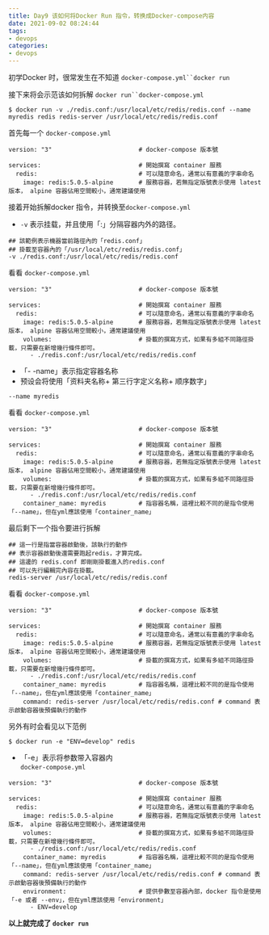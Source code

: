 ```yaml
---
title: Day9 该如何将Docker Run 指令，转换成Docker-compose内容
date: 2021-09-02 08:24:44
tags:
- devops
categories: 
- devops
---
```


初学Docker 时，很常发生在不知道 `docker-compose.yml``docker run`[](https://hub.docker.com/_/redis)

接下来将会示范该如何拆解 `docker run``docker-compose.yml`

<!--more-->



```
$ docker run -v ./redis.conf:/usr/local/etc/redis/redis.conf --name myredis redis redis-server /usr/local/etc/redis/redis.conf
```

首先每一个 `docker-compose.yml`

```
version: "3"                        # docker-compose 版本號

services:                           # 開始撰寫 container 服務
  redis:                            # 可以隨意命名，通常以有意義的字串命名
    image: redis:5.0.5-alpine       # 服務容器，若無指定版號表示使用 latest 版本， alpine 容器佔用空間較小，通常建議使用
```

接着开始拆解docker 指令，并转换至`docker-compose.yml`

-   `-v` 表示挂载，并且使用「:」分隔容器内外的路径。

```
## 該範例表示機器當前路徑內的「redis.conf」
## 掛載至容器內的「/usr/local/etc/redis/redis.conf」
-v ./redis.conf:/usr/local/etc/redis/redis.conf
```

看看 `docker-compose.yml`

```
version: "3"                        # docker-compose 版本號

services:                           # 開始撰寫 container 服務
  redis:                            # 可以隨意命名，通常以有意義的字串命名
    image: redis:5.0.5-alpine       # 服務容器，若無指定版號表示使用 latest 版本， alpine 容器佔用空間較小，通常建議使用
    volumes:                        # 掛載的撰寫方式，如果有多組不同路徑掛載，只需要在新增幾行條件即可。
      - ./redis.conf:/usr/local/etc/redis/redis.conf
```

-   「- -name」表示指定容器名称
-   预设会将使用「资料夹名称+ 第三行字定义名称+ 顺序数字」

```
--name myredis
```

看看 `docker-compose.yml`

```
version: "3"                        # docker-compose 版本號

services:                           # 開始撰寫 container 服務
  redis:                            # 可以隨意命名，通常以有意義的字串命名
    image: redis:5.0.5-alpine       # 服務容器，若無指定版號表示使用 latest 版本， alpine 容器佔用空間較小，通常建議使用
    volumes:                        # 掛載的撰寫方式，如果有多組不同路徑掛載，只需要在新增幾行條件即可。
      - ./redis.conf:/usr/local/etc/redis/redis.conf
    container_name: myredis         # 指容器名稱，這裡比較不同的是指令使用「--name」，但在yml應該使用「container_name」
```

最后剩下一个指令要进行拆解

```
## 這一行是指當容器啟動後，該執行的動作
## 表示容器啟動後還需要跑起redis，才算完成。
## 這邊的 redis.conf 即剛剛掛載進入的redis.conf
## 可以先行編輯完內容在掛載。
redis-server /usr/local/etc/redis/redis.conf
```

看看 `docker-compose.yml`

```
version: "3"                        # docker-compose 版本號

services:                           # 開始撰寫 container 服務
  redis:                            # 可以隨意命名，通常以有意義的字串命名
    image: redis:5.0.5-alpine       # 服務容器，若無指定版號表示使用 latest 版本， alpine 容器佔用空間較小，通常建議使用
    volumes:                        # 掛載的撰寫方式，如果有多組不同路徑掛載，只需要在新增幾行條件即可。
      - ./redis.conf:/usr/local/etc/redis/redis.conf
    container_name: myredis         # 指容器名稱，這裡比較不同的是指令使用「--name」，但在yml應該使用「container_name」
    command: redis-server /usr/local/etc/redis/redis.conf # command 表示啟動容器後預備執行的動作
```

另外有时会看见以下范例

```
$ docker run -e "ENV=develop" redis
```

-   「-e」表示将参数带入容器内  
    `docker-compose.yml`

```
version: "3"                        # docker-compose 版本號

services:                           # 開始撰寫 container 服務
  redis:                            # 可以隨意命名，通常以有意義的字串命名
    image: redis:5.0.5-alpine       # 服務容器，若無指定版號表示使用 latest 版本， alpine 容器佔用空間較小，通常建議使用
    volumes:                        # 掛載的撰寫方式，如果有多組不同路徑掛載，只需要在新增幾行條件即可。
      - ./redis.conf:/usr/local/etc/redis/redis.conf
    container_name: myredis         # 指容器名稱，這裡比較不同的是指令使用「--name」，但在yml應該使用「container_name」
    command: redis-server /usr/local/etc/redis/redis.conf # command 表示啟動容器後預備執行的動作
    environment:                    # 提供參數至容器內部，docker 指令是使用「-e 或者 --env」，但在yml應該使用「environment」
      - ENV=develop
```

**以上就完成了 `docker run`**
